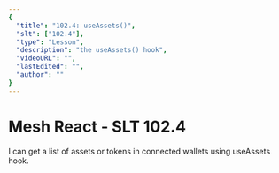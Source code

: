```yaml
---
{
  "title": "102.4: useAssets()",
  "slt": ["102.4"],
  "type": "Lesson",
  "description": "the useAssets() hook",
  "videoURL": "",
  "lastEdited": "",
  "author": ""
}
---
```


# Mesh React - SLT 102.4

I can get a list of assets or tokens in connected wallets using useAssets hook.